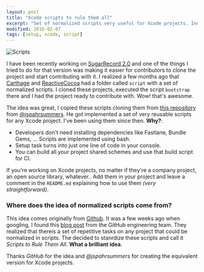 ```yaml
---
layout: post
title: "Xcode scripts to rule them all"
excerpt: "Set of normalized scripts very useful for Xcode projects. Individual contributors will be familiar with them after they clone the project."
modified: 2016-02-07
tags: [setup, xcode, script]
---
```


![Scripts](/assets/images/scripts-rule-them-all.png)

I have been recently working on [SugarRecord 2.0](https://github.com/pepicrft/sugarrecord) and one of the things I tried to do for that version was making it easier for contributors to clone the project and start contributing with it. I realized a few months ago that [Carthage](https://github.com/carthage/carthage) and [ReactiveCocoa](https://github.com/reactivecocoa/reactive) had a folder called `script` with a set of normalized scripts. I cloned these projects, executed the script `bootstrap` there and I had the project ready to contribute with. Wow! that's awesome.

The idea was great, I copied these scripts cloning them from [this repository](https://github.com/jspahrsummers/objc-build-scripts) from [@jspahrsummers](https://twitter.com/jspahrsummers). He got implemented a set of very reusable scripts for any Xcode project. I've been using them since then. **Why?**:

- Developers don't need installing dependencies like Fastlane, Bundle Gems, ... Scripts are implemented using bash.
- Setup task turns into just one line of code in your console.
- You can build all your project shared schemes and use that build script for CI.

If you're working on Xcode projects, no matter if they're a company project, an open source library, whatever.. Add them in your project and leave a comment in the `README.md` explaining how to use them *(very straightforward)*.

### Where does the idea of normalized scripts come from?

This idea comes originally from [Github](https://github.com). It was a few weeks ago when googling, I found this [blog post](http://githubengineering.com/scripts-to-rule-them-all/) from the GitHub engineering team. They realized that thereis  a set of repetitive tasks on any project that could be normalized in scripts. The decided to stanrdize these scripts and call it *Scripts to Rule Them All*. **What a brilliant idea**.

Thanks *GitHub* for the idea and *@jspahrsummers* for creating the equivalent version for Xcode projects.

